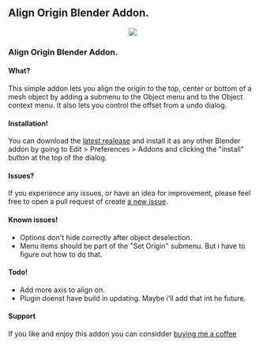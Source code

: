 
## Align Origin Blender Addon.

<p align="center">
 <img src="https://i.postimg.cc/ZqV56yGQ/align-origin.gif">
</p>

### Align Origin Blender Addon.

#### What?
This simple addon lets you align the origin to the top, center or bottom of a mesh object by adding a submenu to the Object menu and to the Object context menu. It also lets you control the offset from a undo dialog.

#### Installation!
You can download the [latest realease](https://github.com/vanaf1979/Align-Origin/releases) and install it as any other Blender addon by going to Edit > Preferences > Addons and clicking the "install" button at the top of the dialog.

#### Issues?
If you experience any issues, or have an idea for improvement, please feel free to open a pull request of create [a new issue](https://github.com/vanaf1979/Align-Origin/issues/new).

#### Known issues!
- Options don't hide correctly after object deselection.
- Menu items should be part of the "Set Origin" submenu. But i have to figure out how to do that.

#### Todo!
- Add more axis to align on.
- Plugin doenst have build in updating. Maybe i'll add that int he future.

#### Support
If you like and enjoy this addon you can considder [buying me a coffee](https://www.buymeacoffee.com/since1979)

